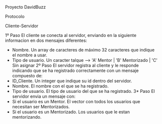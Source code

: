 Proyecto DavidBuzz

Protocolo

Cliente-Servidor

1º Paso
El cliente se conecta al servidor, enviando en la siguiente informacion en dos mensajes diferentes:
- Nombre.
	Un array de caracteres de máximo 32 caracteres que indique el nombre a usar.
- Tipo de usuario.
	Un caracter talque --> 'A' Mentor | 'B' Mentorizado | 'C' Sin asignar
2º Paso
El servidor registra al cliente y le responde indicando que se ha registrado correctamente con un mensaje compuesto de:
- ID_Cliente.
	Un integer que indique su id dentro del servidor.
- Nombre.
	El nombre con el que se ha registrado.
- Tipo de usuario.
	El tipo de usuario del que se ha registrado.
3* Paso
El servidor envia un mensaje con:
- Si el usuario es un Mentor.
	El vector con todos los usuarios que necesitan ser Mentorizados.
- Si el usuario es un Mentorizado.
	Los usuarios que le estan mentorizando.
